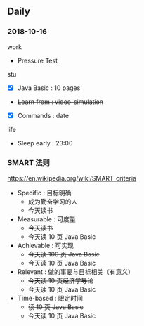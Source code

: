 ## Daily

### 2018-10-16

work

- Pressure Test

stu

- [x] Java Basic : 10 pages
- ~~Learn from : video-simulation~~
- [x] Commands : date

life

- Sleep early : 23:00

### SMART 法则

https://en.wikipedia.org/wiki/SMART_criteria

- Specific : 目标明确
    - ~~成为勤奋学习的人~~
    - 今天读书
- Measurable : 可度量
    - ~~今天读书~~
    - 今天读 10 页 Java Basic
- Achievable : 可实现
    - ~~今天读 100 页 Java Basic~~
    - 今天读 10 页 Java Basic
- Relevant : 做的事要与目标相关（有意义）
    - ~~今天读 10 页经济学导论~~
    - 今天读 10 页 Java Basic
- Time-based : 限定时间
    - ~~读 10 页 Java Basic~~
    - 今天读 10 页 Java Basic
